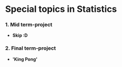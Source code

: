 # Special topics in Statistics

### 1. Mid term-project

- **Skip :D**


### 2. Final term-project 

- **'King Pong'**


